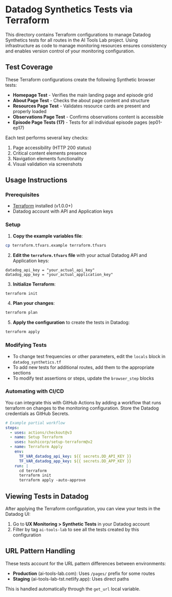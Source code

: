 # Datadog Synthetics Tests via Terraform

This directory contains Terraform configurations to manage Datadog Synthetics tests for all routes in the AI Tools Lab project. Using infrastructure as code to manage monitoring resources ensures consistency and enables version control of your monitoring configuration.

## Test Coverage

These Terraform configurations create the following Synthetic browser tests:

- **Homepage Test** - Verifies the main landing page and episode grid
- **About Page Test** - Checks the about page content and structure
- **Resources Page Test** - Validates resource cards are present and properly loaded
- **Observations Page Test** - Confirms observations content is accessible 
- **Episode Page Tests (17)** - Tests for all individual episode pages (ep01-ep17)

Each test performs several key checks:
1. Page accessibility (HTTP 200 status)
2. Critical content elements presence
3. Navigation elements functionality
4. Visual validation via screenshots

## Usage Instructions

### Prerequisites

- [Terraform](https://www.terraform.io/downloads.html) installed (v1.0.0+)
- Datadog account with API and Application keys

### Setup

1. **Copy the example variables file**:

```bash
cp terraform.tfvars.example terraform.tfvars
```

2. **Edit the `terraform.tfvars` file** with your actual Datadog API and Application keys:

```hcl
datadog_api_key = "your_actual_api_key"
datadog_app_key = "your_actual_application_key"
```

3. **Initialize Terraform**:

```bash
terraform init
```

4. **Plan your changes**:

```bash
terraform plan
```

5. **Apply the configuration** to create the tests in Datadog:

```bash
terraform apply
```

### Modifying Tests

- To change test frequencies or other parameters, edit the `locals` block in `datadog_synthetics.tf`
- To add new tests for additional routes, add them to the appropriate sections
- To modify test assertions or steps, update the `browser_step` blocks

### Automating with CI/CD

You can integrate this with GitHub Actions by adding a workflow that runs terraform on changes to the monitoring configuration. Store the Datadog credentials as GitHub Secrets.

```yaml
# Example partial workflow
steps:
  - uses: actions/checkout@v3
  - name: Setup Terraform
    uses: hashicorp/setup-terraform@v2
  - name: Terraform Apply
    env:
      TF_VAR_datadog_api_key: ${{ secrets.DD_API_KEY }}
      TF_VAR_datadog_app_key: ${{ secrets.DD_APP_KEY }}
    run: |
      cd terraform
      terraform init
      terraform apply -auto-approve
```

## Viewing Tests in Datadog

After applying the Terraform configuration, you can view your tests in the Datadog UI:

1. Go to **UX Monitoring > Synthetic Tests** in your Datadog account
2. Filter by tag `ai-tools-lab` to see all the tests created by this configuration

## URL Pattern Handling

These tests account for the URL pattern differences between environments:
- **Production** (ai-tools-lab.com): Uses `/pages/` prefix for some routes
- **Staging** (ai-tools-lab-tst.netlify.app): Uses direct paths

This is handled automatically through the `get_url` local variable.
